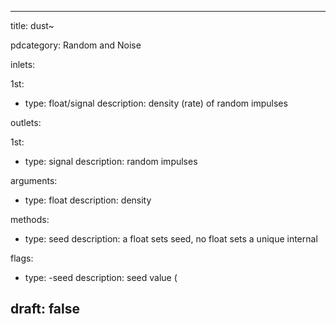 --- 


title: dust~

pdcategory: Random and Noise

inlets:

  1st:
  - type: float/signal
    description: density (rate) of random impulses

outlets:

  1st:
  - type: signal
    description: random impulses

arguments:
  - type: float
    description: density

methods:
  - type: seed <float>
    description: a float sets seed, no float sets a unique internal

flags:
  - type: -seed <float>
    description: seed value (

draft: false
---